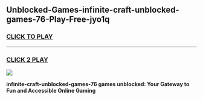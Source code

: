 
## Unblocked-Games-infinite-craft-unblocked-games-76-Play-Free-jyo1q
<h3>
<a href="https://premium76.site?title=infinite-craft-unblocked-games-76&ref=10A">CLICK TO PLAY</a></h3>
<hr>

<h3>
<a href="https://premium76.site?title=infinite-craft-unblocked-games-76&ref=10A">CLICK 2 PLAY</a>
  
</h3>

<a href="https://premium76.site?title=infinite-craft-unblocked-games-76&ref=10A"><img src="https://clearcache.store/games.png"></a>


**infinite-craft-unblocked-games-76 games unblocked: Your Gateway to Fun and Accessible Online Gaming**
